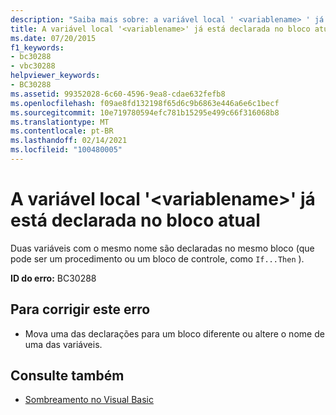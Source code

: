 ```yaml
---
description: "Saiba mais sobre: a variável local ' <variablename> ' já está declarada no bloco atual"
title: A variável local '<variablename>' já está declarada no bloco atual
ms.date: 07/20/2015
f1_keywords:
- bc30288
- vbc30288
helpviewer_keywords:
- BC30288
ms.assetid: 99352028-6c60-4596-9ea8-cdae632fefb8
ms.openlocfilehash: f09ae8fd132198f65d6c9b6863e446a6e6c1becf
ms.sourcegitcommit: 10e719780594efc781b15295e499c66f316068b8
ms.translationtype: MT
ms.contentlocale: pt-BR
ms.lasthandoff: 02/14/2021
ms.locfileid: "100480005"
---
```

# <a name="local-variable-variablename-is-already-declared-in-the-current-block"></a>A variável local '\<variablename>' já está declarada no bloco atual

Duas variáveis com o mesmo nome são declaradas no mesmo bloco (que pode ser um procedimento ou um bloco de controle, como `If...Then` ).  
  
 **ID do erro:** BC30288  
  
## <a name="to-correct-this-error"></a>Para corrigir este erro  
  
- Mova uma das declarações para um bloco diferente ou altere o nome de uma das variáveis.  
  
## <a name="see-also"></a>Consulte também

- [Sombreamento no Visual Basic](../programming-guide/language-features/declared-elements/shadowing.md)
